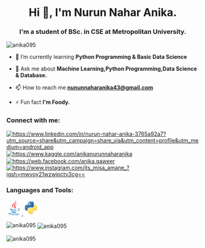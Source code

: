 <h1 align="center">Hi 👋, I'm Nurun Nahar Anika.</h1>
<h3 align="center">I'm a student of BSc. in CSE at Metropolitan University.</h3>

<p align="left"> <img src="https://komarev.com/ghpvc/?username=anika095&label=Profile%20views&color=0e75b6&style=flat" alt="anika095" /> </p>

- 🌱 I’m currently learning **Python Programming & Basic Data Science**

- 💬 Ask me about **Machine Learning,Python Programming,Data Science & Database.**

- 📫 How to reach me **nununnaharanika43@gmail.com**

- ⚡ Fun fact **I'm Foody.**

<h3 align="left">Connect with me:</h3>
<p align="left">
<a href="https://linkedin.com/in/https://www.linkedin.com/in/nurun-nahar-anika-3765a92a7?utm_source=share&utm_campaign=share_via&utm_content=profile&utm_medium=android_app" target="blank"><img align="center" src="https://raw.githubusercontent.com/rahuldkjain/github-profile-readme-generator/master/src/images/icons/Social/linked-in-alt.svg" alt="https://www.linkedin.com/in/nurun-nahar-anika-3765a92a7?utm_source=share&utm_campaign=share_via&utm_content=profile&utm_medium=android_app" height="30" width="40" /></a>
<a href="https://kaggle.com/https://www.kaggle.com/anikanurunnaharanika" target="blank"><img align="center" src="https://raw.githubusercontent.com/rahuldkjain/github-profile-readme-generator/master/src/images/icons/Social/kaggle.svg" alt="https://www.kaggle.com/anikanurunnaharanika" height="30" width="40" /></a>
<a href="https://fb.com/https://web.facebook.com/anika.qaweer" target="blank"><img align="center" src="https://raw.githubusercontent.com/rahuldkjain/github-profile-readme-generator/master/src/images/icons/Social/facebook.svg" alt="https://web.facebook.com/anika.qaweer" height="30" width="40" /></a>
<a href="https://instagram.com/https://www.instagram.com/its_misa_amane_?igsh=mwvoy21wzwjpctv3cg==" target="blank"><img align="center" src="https://raw.githubusercontent.com/rahuldkjain/github-profile-readme-generator/master/src/images/icons/Social/instagram.svg" alt="https://www.instagram.com/its_misa_amane_?igsh=mwvoy21wzwjpctv3cg==" height="30" width="40" /></a>
</p>

<h3 align="left">Languages and Tools:</h3>
<p align="left"> <a href="https://www.java.com" target="_blank" rel="noreferrer"> <img src="https://raw.githubusercontent.com/devicons/devicon/master/icons/java/java-original.svg" alt="java" width="40" height="40"/> </a> <a href="https://www.python.org" target="_blank" rel="noreferrer"> <img src="https://raw.githubusercontent.com/devicons/devicon/master/icons/python/python-original.svg" alt="python" width="40" height="40"/> </a> </p>

<p><img align="left" src="https://github-readme-stats.vercel.app/api/top-langs?username=anika095&show_icons=true&locale=en&layout=compact" alt="anika095" /></p>

<p>&nbsp;<img align="center" src="https://github-readme-stats.vercel.app/api?username=anika095&show_icons=true&locale=en" alt="anika095" /></p>

<p><img align="center" src="https://github-readme-streak-stats.herokuapp.com/?user=anika095&" alt="anika095" /></p>

